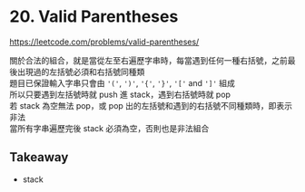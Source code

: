 # 20. Valid Parentheses

<https://leetcode.com/problems/valid-parentheses/>

關於合法的組合，就是當從左至右遍歷字串時，每當遇到任何一種右括號，之前最後出現過的左括號必須和右括號同種類  
題目已保證輸入字串只會由 `'('`, `')'`, `'{'`, `'}'`, `'['` and `']'` 組成  
所以只要遇到左括號時就 push 進 stack，遇到右括號時就 pop  
若 stack 為空無法 pop，或 pop 出的左括號和遇到的右括號不同種類時，即表示非法  
當所有字串遍歷完後 stack 必須為空，否則也是非法組合

## Takeaway

- stack
